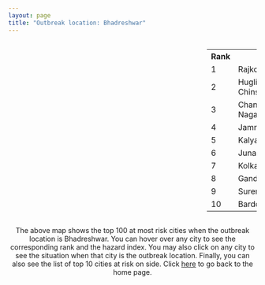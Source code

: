 ```yaml
---
layout: page
title: "Outbreak location: Bhadreshwar"
---
```

<div style="width: 100%; overflow: auto;">
<div style="width: 75%; float: left;">
<div id="mapid">
<script src="https://buda-magenta.github.io/hazard_map/load_map.js"></script>

<script>
var marker_outbreak = L.marker([22.910184, 69.899418],{"autoPan": true}).addTo(map); marker_outbreak.bindTooltip("Bhadreshwar").openTooltip();

var circle_1 = L.circle([22.305199, 70.802833], {"pane": "markerPane", "color": "red", "fill": true, "fillOpacity": 0.2, "fillRule": "evenodd", "lineCap": "round", "lineJoin": "round", "opacity": 1.0, "radius": 77103, "stroke": true, "weight": 3}).addTo(map);
circle_1.bindTooltip("Rajkot<br>rank: 1<br>hazard index: 0.077104")
circle_1.bindPopup('<a href="https://buda-magenta.github.io/hazard_map/Rajkot">Rajkot</a>')

var circle_2 = L.circle([22.901200, 88.389900], {"pane": "markerPane", "color": "red", "fill": true, "fillOpacity": 0.2, "fillRule": "evenodd", "lineCap": "round", "lineJoin": "round", "opacity": 1.0, "radius": 54794, "stroke": true, "weight": 3}).addTo(map);
circle_2.bindTooltip("Hugli-Chinsurah<br>rank: 2<br>hazard index: 0.054794")
circle_2.bindPopup('<a href="https://buda-magenta.github.io/hazard_map/Hugli-Chinsurah">Hugli-Chinsurah</a>')

var circle_3 = L.circle([26.505476, 93.977739], {"pane": "markerPane", "color": "red", "fill": true, "fillOpacity": 0.2, "fillRule": "evenodd", "lineCap": "round", "lineJoin": "round", "opacity": 1.0, "radius": 51621, "stroke": true, "weight": 3}).addTo(map);
circle_3.bindTooltip("Chandan Nagar<br>rank: 3<br>hazard index: 0.051622")
circle_3.bindPopup('<a href="https://buda-magenta.github.io/hazard_map/Chandan_Nagar">Chandan Nagar</a>')

var circle_4 = L.circle([22.473242, 70.055210], {"pane": "markerPane", "color": "red", "fill": true, "fillOpacity": 0.2, "fillRule": "evenodd", "lineCap": "round", "lineJoin": "round", "opacity": 1.0, "radius": 31710, "stroke": true, "weight": 3}).addTo(map);
circle_4.bindTooltip("Jamnagar<br>rank: 4<br>hazard index: 0.031711")
circle_4.bindPopup('<a href="https://buda-magenta.github.io/hazard_map/Jamnagar">Jamnagar</a>')

var circle_5 = L.circle([22.974972, 88.434592], {"pane": "markerPane", "color": "red", "fill": true, "fillOpacity": 0.2, "fillRule": "evenodd", "lineCap": "round", "lineJoin": "round", "opacity": 1.0, "radius": 31112, "stroke": true, "weight": 3}).addTo(map);
circle_5.bindTooltip("Kalyani<br>rank: 5<br>hazard index: 0.031112")
circle_5.bindPopup('<a href="https://buda-magenta.github.io/hazard_map/Kalyani">Kalyani</a>')

var circle_6 = L.circle([21.517410, 70.464275], {"pane": "markerPane", "color": "red", "fill": true, "fillOpacity": 0.2, "fillRule": "evenodd", "lineCap": "round", "lineJoin": "round", "opacity": 1.0, "radius": 19186, "stroke": true, "weight": 3}).addTo(map);
circle_6.bindTooltip("Junagadh<br>rank: 6<br>hazard index: 0.019186")
circle_6.bindPopup('<a href="https://buda-magenta.github.io/hazard_map/Junagadh">Junagadh</a>')

var circle_7 = L.circle([22.541418, 88.357691], {"pane": "markerPane", "color": "red", "fill": true, "fillOpacity": 0.2, "fillRule": "evenodd", "lineCap": "round", "lineJoin": "round", "opacity": 1.0, "radius": 15165, "stroke": true, "weight": 3}).addTo(map);
circle_7.bindTooltip("Kolkata<br>rank: 7<br>hazard index: 0.015165")
circle_7.bindPopup('<a href="https://buda-magenta.github.io/hazard_map/Kolkata">Kolkata</a>')

var circle_8 = L.circle([23.071874, 70.131715], {"pane": "markerPane", "color": "red", "fill": true, "fillOpacity": 0.2, "fillRule": "evenodd", "lineCap": "round", "lineJoin": "round", "opacity": 1.0, "radius": 14899, "stroke": true, "weight": 3}).addTo(map);
circle_8.bindTooltip("Gandhidham<br>rank: 8<br>hazard index: 0.014900")
circle_8.bindPopup('<a href="https://buda-magenta.github.io/hazard_map/Gandhidham">Gandhidham</a>')

var circle_9 = L.circle([22.750000, 71.666667], {"pane": "markerPane", "color": "red", "fill": true, "fillOpacity": 0.2, "fillRule": "evenodd", "lineCap": "round", "lineJoin": "round", "opacity": 1.0, "radius": 10653, "stroke": true, "weight": 3}).addTo(map);
circle_9.bindTooltip("Surendranagar<br>rank: 9<br>hazard index: 0.010654")
circle_9.bindPopup('<a href="https://buda-magenta.github.io/hazard_map/Surendranagar">Surendranagar</a>')

var circle_10 = L.circle([23.250000, 87.750000], {"pane": "markerPane", "color": "red", "fill": true, "fillOpacity": 0.2, "fillRule": "evenodd", "lineCap": "round", "lineJoin": "round", "opacity": 1.0, "radius": 10622, "stroke": true, "weight": 3}).addTo(map);
circle_10.bindTooltip("Barddhaman<br>rank: 10<br>hazard index: 0.010623")
circle_10.bindPopup('<a href="https://buda-magenta.github.io/hazard_map/Barddhaman">Barddhaman</a>')

var circle_11 = L.circle([21.640900, 69.611000], {"pane": "markerPane", "color": "red", "fill": true, "fillOpacity": 0.2, "fillRule": "evenodd", "lineCap": "round", "lineJoin": "round", "opacity": 1.0, "radius": 9114, "stroke": true, "weight": 3}).addTo(map);
circle_11.bindTooltip("Porbandar<br>rank: 11<br>hazard index: 0.009114")
circle_11.bindPopup('<a href="https://buda-magenta.github.io/hazard_map/Porbandar">Porbandar</a>')

var circle_12 = L.circle([23.247245, 69.668339], {"pane": "markerPane", "color": "red", "fill": true, "fillOpacity": 0.2, "fillRule": "evenodd", "lineCap": "round", "lineJoin": "round", "opacity": 1.0, "radius": 8814, "stroke": true, "weight": 3}).addTo(map);
circle_12.bindTooltip("Bhuj<br>rank: 12<br>hazard index: 0.008814")
circle_12.bindPopup('<a href="https://buda-magenta.github.io/hazard_map/Bhuj">Bhuj</a>')

var circle_13 = L.circle([22.168600, 71.668500], {"pane": "markerPane", "color": "red", "fill": true, "fillOpacity": 0.2, "fillRule": "evenodd", "lineCap": "round", "lineJoin": "round", "opacity": 1.0, "radius": 7806, "stroke": true, "weight": 3}).addTo(map);
circle_13.bindTooltip("Botad<br>rank: 13<br>hazard index: 0.007806")
circle_13.bindPopup('<a href="https://buda-magenta.github.io/hazard_map/Botad">Botad</a>')

var circle_14 = L.circle([21.764059, 70.616660], {"pane": "markerPane", "color": "red", "fill": true, "fillOpacity": 0.2, "fillRule": "evenodd", "lineCap": "round", "lineJoin": "round", "opacity": 1.0, "radius": 7102, "stroke": true, "weight": 3}).addTo(map);
circle_14.bindTooltip("Jetpur Navagadh<br>rank: 14<br>hazard index: 0.007102")
circle_14.bindPopup('<a href="https://buda-magenta.github.io/hazard_map/Jetpur_Navagadh">Jetpur Navagadh</a>')

var circle_15 = L.circle([21.972182, 70.795524], {"pane": "markerPane", "color": "red", "fill": true, "fillOpacity": 0.2, "fillRule": "evenodd", "lineCap": "round", "lineJoin": "round", "opacity": 1.0, "radius": 6713, "stroke": true, "weight": 3}).addTo(map);
circle_15.bindTooltip("Gondal<br>rank: 15<br>hazard index: 0.006714")
circle_15.bindPopup('<a href="https://buda-magenta.github.io/hazard_map/Gondal">Gondal</a>')

var circle_16 = L.circle([23.388901, 88.372439], {"pane": "markerPane", "color": "red", "fill": true, "fillOpacity": 0.2, "fillRule": "evenodd", "lineCap": "round", "lineJoin": "round", "opacity": 1.0, "radius": 4637, "stroke": true, "weight": 3}).addTo(map);
circle_16.bindTooltip("Nabadwip<br>rank: 16<br>hazard index: 0.004637")
circle_16.bindPopup('<a href="https://buda-magenta.github.io/hazard_map/Nabadwip">Nabadwip</a>')

var circle_17 = L.circle([22.965365, 88.403973], {"pane": "markerPane", "color": "red", "fill": true, "fillOpacity": 0.2, "fillRule": "evenodd", "lineCap": "round", "lineJoin": "round", "opacity": 1.0, "radius": 3834, "stroke": true, "weight": 3}).addTo(map);
circle_17.bindTooltip("Bansberia<br>rank: 17<br>hazard index: 0.003835")
circle_17.bindPopup('<a href="https://buda-magenta.github.io/hazard_map/Bansberia">Bansberia</a>')

var circle_18 = L.circle([23.021624, 72.579707], {"pane": "markerPane", "color": "red", "fill": true, "fillOpacity": 0.2, "fillRule": "evenodd", "lineCap": "round", "lineJoin": "round", "opacity": 1.0, "radius": 3717, "stroke": true, "weight": 3}).addTo(map);
circle_18.bindTooltip("Ahmedabad<br>rank: 18<br>hazard index: 0.003717")
circle_18.bindPopup('<a href="https://buda-magenta.github.io/hazard_map/Ahmedabad">Ahmedabad</a>')

var circle_19 = L.circle([20.905700, 70.378100], {"pane": "markerPane", "color": "red", "fill": true, "fillOpacity": 0.2, "fillRule": "evenodd", "lineCap": "round", "lineJoin": "round", "opacity": 1.0, "radius": 3137, "stroke": true, "weight": 3}).addTo(map);
circle_19.bindTooltip("Veraval<br>rank: 19<br>hazard index: 0.003138")
circle_19.bindPopup('<a href="https://buda-magenta.github.io/hazard_map/Veraval">Veraval</a>')

var circle_20 = L.circle([27.484460, 94.901945], {"pane": "markerPane", "color": "red", "fill": true, "fillOpacity": 0.2, "fillRule": "evenodd", "lineCap": "round", "lineJoin": "round", "opacity": 1.0, "radius": 2843, "stroke": true, "weight": 3}).addTo(map);
circle_20.bindTooltip("Dibrugarh<br>rank: 20<br>hazard index: 0.002844")
circle_20.bindPopup('<a href="https://buda-magenta.github.io/hazard_map/Dibrugarh">Dibrugarh</a>')

var circle_21 = L.circle([26.757792, 94.207965], {"pane": "markerPane", "color": "red", "fill": true, "fillOpacity": 0.2, "fillRule": "evenodd", "lineCap": "round", "lineJoin": "round", "opacity": 1.0, "radius": 2365, "stroke": true, "weight": 3}).addTo(map);
circle_21.bindTooltip("Jorhat<br>rank: 21<br>hazard index: 0.002365")
circle_21.bindPopup('<a href="https://buda-magenta.github.io/hazard_map/Jorhat">Jorhat</a>')

var circle_22 = L.circle([21.771884, 72.141645], {"pane": "markerPane", "color": "red", "fill": true, "fillOpacity": 0.2, "fillRule": "evenodd", "lineCap": "round", "lineJoin": "round", "opacity": 1.0, "radius": 1411, "stroke": true, "weight": 3}).addTo(map);
circle_22.bindTooltip("Bhavnagar<br>rank: 22<br>hazard index: 0.001411")
circle_22.bindPopup('<a href="https://buda-magenta.github.io/hazard_map/Bhavnagar">Bhavnagar</a>')

var circle_23 = L.circle([19.075990, 72.877393], {"pane": "markerPane", "color": "red", "fill": true, "fillOpacity": 0.2, "fillRule": "evenodd", "lineCap": "round", "lineJoin": "round", "opacity": 1.0, "radius": 1114, "stroke": true, "weight": 3}).addTo(map);
circle_23.bindTooltip("Mumbai<br>rank: 23<br>hazard index: 0.001115")
circle_23.bindPopup('<a href="https://buda-magenta.github.io/hazard_map/Mumbai">Mumbai</a>')

var circle_24 = L.circle([22.646958, 88.343612], {"pane": "markerPane", "color": "red", "fill": true, "fillOpacity": 0.2, "fillRule": "evenodd", "lineCap": "round", "lineJoin": "round", "opacity": 1.0, "radius": 986, "stroke": true, "weight": 3}).addTo(map);
circle_24.bindTooltip("Bally<br>rank: 24<br>hazard index: 0.000987")
circle_24.bindPopup('<a href="https://buda-magenta.github.io/hazard_map/Bally">Bally</a>')

var circle_25 = L.circle([25.264902, 82.985787], {"pane": "markerPane", "color": "red", "fill": true, "fillOpacity": 0.2, "fillRule": "evenodd", "lineCap": "round", "lineJoin": "round", "opacity": 1.0, "radius": 945, "stroke": true, "weight": 3}).addTo(map);
circle_25.bindTooltip("Morvi<br>rank: 25<br>hazard index: 0.000946")
circle_25.bindPopup('<a href="https://buda-magenta.github.io/hazard_map/Morvi">Morvi</a>')

var circle_26 = L.circle([23.535048, 87.338043], {"pane": "markerPane", "color": "red", "fill": true, "fillOpacity": 0.2, "fillRule": "evenodd", "lineCap": "round", "lineJoin": "round", "opacity": 1.0, "radius": 805, "stroke": true, "weight": 3}).addTo(map);
circle_26.bindTooltip("Durgapur<br>rank: 26<br>hazard index: 0.000805")
circle_26.bindPopup('<a href="https://buda-magenta.github.io/hazard_map/Durgapur">Durgapur</a>')

var circle_27 = L.circle([23.687130, 86.974659], {"pane": "markerPane", "color": "red", "fill": true, "fillOpacity": 0.2, "fillRule": "evenodd", "lineCap": "round", "lineJoin": "round", "opacity": 1.0, "radius": 742, "stroke": true, "weight": 3}).addTo(map);
circle_27.bindTooltip("Asansol<br>rank: 27<br>hazard index: 0.000742")
circle_27.bindPopup('<a href="https://buda-magenta.github.io/hazard_map/Asansol">Asansol</a>')

var circle_28 = L.circle([22.754995, 88.341667], {"pane": "markerPane", "color": "red", "fill": true, "fillOpacity": 0.2, "fillRule": "evenodd", "lineCap": "round", "lineJoin": "round", "opacity": 1.0, "radius": 619, "stroke": true, "weight": 3}).addTo(map);
circle_28.bindTooltip("Serampore<br>rank: 28<br>hazard index: 0.000620")
circle_28.bindPopup('<a href="https://buda-magenta.github.io/hazard_map/Serampore">Serampore</a>')

var circle_29 = L.circle([22.667046, 88.341146], {"pane": "markerPane", "color": "red", "fill": true, "fillOpacity": 0.2, "fillRule": "evenodd", "lineCap": "round", "lineJoin": "round", "opacity": 1.0, "radius": 548, "stroke": true, "weight": 3}).addTo(map);
circle_29.bindTooltip("Uttarpara<br>rank: 29<br>hazard index: 0.000549")
circle_29.bindPopup('<a href="https://buda-magenta.github.io/hazard_map/Uttarpara">Uttarpara</a>')

var circle_30 = L.circle([21.170200, 72.831100], {"pane": "markerPane", "color": "red", "fill": true, "fillOpacity": 0.2, "fillRule": "evenodd", "lineCap": "round", "lineJoin": "round", "opacity": 1.0, "radius": 537, "stroke": true, "weight": 3}).addTo(map);
circle_30.bindTooltip("Surat<br>rank: 30<br>hazard index: 0.000538")
circle_30.bindPopup('<a href="https://buda-magenta.github.io/hazard_map/Surat">Surat</a>')

var circle_31 = L.circle([20.866667, 70.750000], {"pane": "markerPane", "color": "red", "fill": true, "fillOpacity": 0.2, "fillRule": "evenodd", "lineCap": "round", "lineJoin": "round", "opacity": 1.0, "radius": 516, "stroke": true, "weight": 3}).addTo(map);
circle_31.bindTooltip("Amreli<br>rank: 31<br>hazard index: 0.000516")
circle_31.bindPopup('<a href="https://buda-magenta.github.io/hazard_map/Amreli">Amreli</a>')

var circle_32 = L.circle([24.965712, 88.127778], {"pane": "markerPane", "color": "red", "fill": true, "fillOpacity": 0.2, "fillRule": "evenodd", "lineCap": "round", "lineJoin": "round", "opacity": 1.0, "radius": 506, "stroke": true, "weight": 3}).addTo(map);
circle_32.bindTooltip("English Bazar<br>rank: 32<br>hazard index: 0.000507")
circle_32.bindPopup('<a href="https://buda-magenta.github.io/hazard_map/English_Bazar">English Bazar</a>')

var circle_33 = L.circle([24.170979, 72.436638], {"pane": "markerPane", "color": "red", "fill": true, "fillOpacity": 0.2, "fillRule": "evenodd", "lineCap": "round", "lineJoin": "round", "opacity": 1.0, "radius": 498, "stroke": true, "weight": 3}).addTo(map);
circle_33.bindTooltip("Palanpur<br>rank: 33<br>hazard index: 0.000498")
circle_33.bindPopup('<a href="https://buda-magenta.github.io/hazard_map/Palanpur">Palanpur</a>')

var circle_34 = L.circle([22.591260, 88.390964], {"pane": "markerPane", "color": "red", "fill": true, "fillOpacity": 0.2, "fillRule": "evenodd", "lineCap": "round", "lineJoin": "round", "opacity": 1.0, "radius": 443, "stroke": true, "weight": 3}).addTo(map);
circle_34.bindTooltip("Bidhan Nagar<br>rank: 34<br>hazard index: 0.000444")
circle_34.bindPopup('<a href="https://buda-magenta.github.io/hazard_map/Bidhan_Nagar">Bidhan Nagar</a>')

var circle_35 = L.circle([26.296772, 73.035143], {"pane": "markerPane", "color": "red", "fill": true, "fillOpacity": 0.2, "fillRule": "evenodd", "lineCap": "round", "lineJoin": "round", "opacity": 1.0, "radius": 441, "stroke": true, "weight": 3}).addTo(map);
circle_35.bindTooltip("Jodhpur<br>rank: 35<br>hazard index: 0.000442")
circle_35.bindPopup('<a href="https://buda-magenta.github.io/hazard_map/Jodhpur">Jodhpur</a>')

var circle_36 = L.circle([24.268349, 72.204387], {"pane": "markerPane", "color": "red", "fill": true, "fillOpacity": 0.2, "fillRule": "evenodd", "lineCap": "round", "lineJoin": "round", "opacity": 1.0, "radius": 435, "stroke": true, "weight": 3}).addTo(map);
circle_36.bindTooltip("Deesa<br>rank: 36<br>hazard index: 0.000436")
circle_36.bindPopup('<a href="https://buda-magenta.github.io/hazard_map/Deesa">Deesa</a>')

var circle_37 = L.circle([22.726141, 88.343487], {"pane": "markerPane", "color": "red", "fill": true, "fillOpacity": 0.2, "fillRule": "evenodd", "lineCap": "round", "lineJoin": "round", "opacity": 1.0, "radius": 421, "stroke": true, "weight": 3}).addTo(map);
circle_37.bindTooltip("Rishra<br>rank: 37<br>hazard index: 0.000421")
circle_37.bindPopup('<a href="https://buda-magenta.github.io/hazard_map/Rishra">Rishra</a>')

var circle_38 = L.circle([26.304149, 92.716060], {"pane": "markerPane", "color": "red", "fill": true, "fillOpacity": 0.2, "fillRule": "evenodd", "lineCap": "round", "lineJoin": "round", "opacity": 1.0, "radius": 419, "stroke": true, "weight": 3}).addTo(map);
circle_38.bindTooltip("Nagaon<br>rank: 38<br>hazard index: 0.000419")
circle_38.bindPopup('<a href="https://buda-magenta.github.io/hazard_map/Nagaon">Nagaon</a>')

var circle_39 = L.circle([22.794910, 88.331772], {"pane": "markerPane", "color": "red", "fill": true, "fillOpacity": 0.2, "fillRule": "evenodd", "lineCap": "round", "lineJoin": "round", "opacity": 1.0, "radius": 409, "stroke": true, "weight": 3}).addTo(map);
circle_39.bindTooltip("Baidyabati<br>rank: 39<br>hazard index: 0.000409")
circle_39.bindPopup('<a href="https://buda-magenta.github.io/hazard_map/Baidyabati">Baidyabati</a>')

var circle_40 = L.circle([25.913591, 93.728371], {"pane": "markerPane", "color": "red", "fill": true, "fillOpacity": 0.2, "fillRule": "evenodd", "lineCap": "round", "lineJoin": "round", "opacity": 1.0, "radius": 384, "stroke": true, "weight": 3}).addTo(map);
circle_40.bindTooltip("Dimapur<br>rank: 40<br>hazard index: 0.000385")
circle_40.bindPopup('<a href="https://buda-magenta.github.io/hazard_map/Dimapur">Dimapur</a>')

var circle_41 = L.circle([26.616957, 92.765007], {"pane": "markerPane", "color": "red", "fill": true, "fillOpacity": 0.2, "fillRule": "evenodd", "lineCap": "round", "lineJoin": "round", "opacity": 1.0, "radius": 366, "stroke": true, "weight": 3}).addTo(map);
circle_41.bindTooltip("Tezpur<br>rank: 41<br>hazard index: 0.000367")
circle_41.bindPopup('<a href="https://buda-magenta.github.io/hazard_map/Tezpur">Tezpur</a>')

var circle_42 = L.circle([26.180598, 91.753943], {"pane": "markerPane", "color": "red", "fill": true, "fillOpacity": 0.2, "fillRule": "evenodd", "lineCap": "round", "lineJoin": "round", "opacity": 1.0, "radius": 306, "stroke": true, "weight": 3}).addTo(map);
circle_42.bindTooltip("Guwahati<br>rank: 42<br>hazard index: 0.000307")
circle_42.bindPopup('<a href="https://buda-magenta.github.io/hazard_map/Guwahati">Guwahati</a>')

var circle_43 = L.circle([28.651718, 77.221939], {"pane": "markerPane", "color": "red", "fill": true, "fillOpacity": 0.2, "fillRule": "evenodd", "lineCap": "round", "lineJoin": "round", "opacity": 1.0, "radius": 278, "stroke": true, "weight": 3}).addTo(map);
circle_43.bindTooltip("Delhi<br>rank: 43<br>hazard index: 0.000278")
circle_43.bindPopup('<a href="https://buda-magenta.github.io/hazard_map/Delhi">Delhi</a>')

var circle_44 = L.circle([25.680654, 88.124646], {"pane": "markerPane", "color": "red", "fill": true, "fillOpacity": 0.2, "fillRule": "evenodd", "lineCap": "round", "lineJoin": "round", "opacity": 1.0, "radius": 249, "stroke": true, "weight": 3}).addTo(map);
circle_44.bindTooltip("Raiganj<br>rank: 44<br>hazard index: 0.000250")
circle_44.bindPopup('<a href="https://buda-magenta.github.io/hazard_map/Raiganj">Raiganj</a>')

var circle_45 = L.circle([22.508621, 88.253218], {"pane": "markerPane", "color": "red", "fill": true, "fillOpacity": 0.2, "fillRule": "evenodd", "lineCap": "round", "lineJoin": "round", "opacity": 1.0, "radius": 236, "stroke": true, "weight": 3}).addTo(map);
circle_45.bindTooltip("Maheshtala<br>rank: 45<br>hazard index: 0.000236")
circle_45.bindPopup('<a href="https://buda-magenta.github.io/hazard_map/Maheshtala">Maheshtala</a>')

var circle_46 = L.circle([22.472223, 88.093845], {"pane": "markerPane", "color": "red", "fill": true, "fillOpacity": 0.2, "fillRule": "evenodd", "lineCap": "round", "lineJoin": "round", "opacity": 1.0, "radius": 222, "stroke": true, "weight": 3}).addTo(map);
circle_46.bindTooltip("Uluberia<br>rank: 46<br>hazard index: 0.000222")
circle_46.bindPopup('<a href="https://buda-magenta.github.io/hazard_map/Uluberia">Uluberia</a>')

var circle_47 = L.circle([26.716413, 88.430992], {"pane": "markerPane", "color": "red", "fill": true, "fillOpacity": 0.2, "fillRule": "evenodd", "lineCap": "round", "lineJoin": "round", "opacity": 1.0, "radius": 219, "stroke": true, "weight": 3}).addTo(map);
circle_47.bindTooltip("Siliguri<br>rank: 47<br>hazard index: 0.000220")
circle_47.bindPopup('<a href="https://buda-magenta.github.io/hazard_map/Siliguri">Siliguri</a>')

var circle_48 = L.circle([22.297314, 73.194257], {"pane": "markerPane", "color": "red", "fill": true, "fillOpacity": 0.2, "fillRule": "evenodd", "lineCap": "round", "lineJoin": "round", "opacity": 1.0, "radius": 214, "stroke": true, "weight": 3}).addTo(map);
circle_48.bindTooltip("Vadodara<br>rank: 48<br>hazard index: 0.000214")
circle_48.bindPopup('<a href="https://buda-magenta.github.io/hazard_map/Vadodara">Vadodara</a>')

var circle_49 = L.circle([22.695034, 88.377060], {"pane": "markerPane", "color": "red", "fill": true, "fillOpacity": 0.2, "fillRule": "evenodd", "lineCap": "round", "lineJoin": "round", "opacity": 1.0, "radius": 201, "stroke": true, "weight": 3}).addTo(map);
circle_49.bindTooltip("Panihati<br>rank: 49<br>hazard index: 0.000202")
circle_49.bindPopup('<a href="https://buda-magenta.github.io/hazard_map/Panihati">Panihati</a>')

var circle_50 = L.circle([24.800609, 93.937000], {"pane": "markerPane", "color": "red", "fill": true, "fillOpacity": 0.2, "fillRule": "evenodd", "lineCap": "round", "lineJoin": "round", "opacity": 1.0, "radius": 200, "stroke": true, "weight": 3}).addTo(map);
circle_50.bindTooltip("Imphal<br>rank: 50<br>hazard index: 0.000201")
circle_50.bindPopup('<a href="https://buda-magenta.github.io/hazard_map/Imphal">Imphal</a>')

var circle_51 = L.circle([22.670728, 88.376342], {"pane": "markerPane", "color": "red", "fill": true, "fillOpacity": 0.2, "fillRule": "evenodd", "lineCap": "round", "lineJoin": "round", "opacity": 1.0, "radius": 177, "stroke": true, "weight": 3}).addTo(map);
circle_51.bindTooltip("Kamarhati<br>rank: 51<br>hazard index: 0.000177")
circle_51.bindPopup('<a href="https://buda-magenta.github.io/hazard_map/Kamarhati">Kamarhati</a>')

var circle_52 = L.circle([22.890183, 88.426939], {"pane": "markerPane", "color": "red", "fill": true, "fillOpacity": 0.2, "fillRule": "evenodd", "lineCap": "round", "lineJoin": "round", "opacity": 1.0, "radius": 173, "stroke": true, "weight": 3}).addTo(map);
circle_52.bindTooltip("Naihati<br>rank: 52<br>hazard index: 0.000173")
circle_52.bindPopup('<a href="https://buda-magenta.github.io/hazard_map/Naihati">Naihati</a>')

var circle_53 = L.circle([23.730215, 86.839671], {"pane": "markerPane", "color": "red", "fill": true, "fillOpacity": 0.2, "fillRule": "evenodd", "lineCap": "round", "lineJoin": "round", "opacity": 1.0, "radius": 165, "stroke": true, "weight": 3}).addTo(map);
circle_53.bindTooltip("Kulti<br>rank: 53<br>hazard index: 0.000165")
circle_53.bindPopup('<a href="https://buda-magenta.github.io/hazard_map/Kulti">Kulti</a>')

var circle_54 = L.circle([22.707369, 88.374437], {"pane": "markerPane", "color": "red", "fill": true, "fillOpacity": 0.2, "fillRule": "evenodd", "lineCap": "round", "lineJoin": "round", "opacity": 1.0, "radius": 151, "stroke": true, "weight": 3}).addTo(map);
circle_54.bindTooltip("Baranagar<br>rank: 54<br>hazard index: 0.000151")
circle_54.bindPopup('<a href="https://buda-magenta.github.io/hazard_map/Baranagar">Baranagar</a>')

var circle_55 = L.circle([22.717624, 88.488953], {"pane": "markerPane", "color": "red", "fill": true, "fillOpacity": 0.2, "fillRule": "evenodd", "lineCap": "round", "lineJoin": "round", "opacity": 1.0, "radius": 149, "stroke": true, "weight": 3}).addTo(map);
circle_55.bindTooltip("Barasat<br>rank: 55<br>hazard index: 0.000149")
circle_55.bindPopup('<a href="https://buda-magenta.github.io/hazard_map/Barasat">Barasat</a>')

var circle_56 = L.circle([23.774057, 71.683735], {"pane": "markerPane", "color": "red", "fill": true, "fillOpacity": 0.2, "fillRule": "evenodd", "lineCap": "round", "lineJoin": "round", "opacity": 1.0, "radius": 135, "stroke": true, "weight": 3}).addTo(map);
circle_56.bindTooltip("Patan<br>rank: 56<br>hazard index: 0.000135")
circle_56.bindPopup('<a href="https://buda-magenta.github.io/hazard_map/Patan">Patan</a>')

var circle_57 = L.circle([25.286698, 87.132254], {"pane": "markerPane", "color": "red", "fill": true, "fillOpacity": 0.2, "fillRule": "evenodd", "lineCap": "round", "lineJoin": "round", "opacity": 1.0, "radius": 126, "stroke": true, "weight": 3}).addTo(map);
circle_57.bindTooltip("Bhagalpur<br>rank: 57<br>hazard index: 0.000126")
circle_57.bindPopup('<a href="https://buda-magenta.github.io/hazard_map/Bhagalpur">Bhagalpur</a>')

var circle_58 = L.circle([25.133173, 86.525040], {"pane": "markerPane", "color": "red", "fill": true, "fillOpacity": 0.2, "fillRule": "evenodd", "lineCap": "round", "lineJoin": "round", "opacity": 1.0, "radius": 108, "stroke": true, "weight": 3}).addTo(map);
circle_58.bindTooltip("Kharagpur<br>rank: 58<br>hazard index: 0.000108")
circle_58.bindPopup('<a href="https://buda-magenta.github.io/hazard_map/Kharagpur">Kharagpur</a>')

var circle_59 = L.circle([12.979120, 77.591300], {"pane": "markerPane", "color": "red", "fill": true, "fillOpacity": 0.2, "fillRule": "evenodd", "lineCap": "round", "lineJoin": "round", "opacity": 1.0, "radius": 107, "stroke": true, "weight": 3}).addTo(map);
circle_59.bindTooltip("Bangalore<br>rank: 59<br>hazard index: 0.000108")
circle_59.bindPopup('<a href="https://buda-magenta.github.io/hazard_map/Bangalore">Bangalore</a>')

var circle_60 = L.circle([22.028124, 88.063265], {"pane": "markerPane", "color": "red", "fill": true, "fillOpacity": 0.2, "fillRule": "evenodd", "lineCap": "round", "lineJoin": "round", "opacity": 1.0, "radius": 105, "stroke": true, "weight": 3}).addTo(map);
circle_60.bindTooltip("Haldia<br>rank: 60<br>hazard index: 0.000106")
circle_60.bindPopup('<a href="https://buda-magenta.github.io/hazard_map/Haldia">Haldia</a>')

var circle_61 = L.circle([22.694792, 88.453018], {"pane": "markerPane", "color": "red", "fill": true, "fillOpacity": 0.2, "fillRule": "evenodd", "lineCap": "round", "lineJoin": "round", "opacity": 1.0, "radius": 104, "stroke": true, "weight": 3}).addTo(map);
circle_61.bindTooltip("Madhyamgram<br>rank: 61<br>hazard index: 0.000105")
circle_61.bindPopup('<a href="https://buda-magenta.github.io/hazard_map/Madhyamgram">Madhyamgram</a>')

var circle_62 = L.circle([24.379576, 88.585573], {"pane": "markerPane", "color": "red", "fill": true, "fillOpacity": 0.2, "fillRule": "evenodd", "lineCap": "round", "lineJoin": "round", "opacity": 1.0, "radius": 102, "stroke": true, "weight": 3}).addTo(map);
circle_62.bindTooltip("Baharampur<br>rank: 62<br>hazard index: 0.000103")
circle_62.bindPopup('<a href="https://buda-magenta.github.io/hazard_map/Baharampur">Baharampur</a>')

var circle_63 = L.circle([20.266777, 85.843559], {"pane": "markerPane", "color": "red", "fill": true, "fillOpacity": 0.2, "fillRule": "evenodd", "lineCap": "round", "lineJoin": "round", "opacity": 1.0, "radius": 97, "stroke": true, "weight": 3}).addTo(map);
circle_63.bindTooltip("Bhubaneswar<br>rank: 63<br>hazard index: 0.000097")
circle_63.bindPopup('<a href="https://buda-magenta.github.io/hazard_map/Bhubaneswar">Bhubaneswar</a>')

var circle_64 = L.circle([26.083143, 86.032571], {"pane": "markerPane", "color": "red", "fill": true, "fillOpacity": 0.2, "fillRule": "evenodd", "lineCap": "round", "lineJoin": "round", "opacity": 1.0, "radius": 93, "stroke": true, "weight": 3}).addTo(map);
circle_64.bindTooltip("Darbhanga<br>rank: 64<br>hazard index: 0.000093")
circle_64.bindPopup('<a href="https://buda-magenta.github.io/hazard_map/Darbhanga">Darbhanga</a>')

var circle_65 = L.circle([25.609324, 85.123525], {"pane": "markerPane", "color": "red", "fill": true, "fillOpacity": 0.2, "fillRule": "evenodd", "lineCap": "round", "lineJoin": "round", "opacity": 1.0, "radius": 90, "stroke": true, "weight": 3}).addTo(map);
circle_65.bindTooltip("Patna<br>rank: 65<br>hazard index: 0.000091")
circle_65.bindPopup('<a href="https://buda-magenta.github.io/hazard_map/Patna">Patna</a>')

var circle_66 = L.circle([21.735348, 81.944459], {"pane": "markerPane", "color": "red", "fill": true, "fillOpacity": 0.2, "fillRule": "evenodd", "lineCap": "round", "lineJoin": "round", "opacity": 1.0, "radius": 83, "stroke": true, "weight": 3}).addTo(map);
circle_66.bindTooltip("Bhatpara<br>rank: 66<br>hazard index: 0.000083")
circle_66.bindPopup('<a href="https://buda-magenta.github.io/hazard_map/Bhatpara">Bhatpara</a>')

var circle_67 = L.circle([22.840800, 88.653500], {"pane": "markerPane", "color": "red", "fill": true, "fillOpacity": 0.2, "fillRule": "evenodd", "lineCap": "round", "lineJoin": "round", "opacity": 1.0, "radius": 80, "stroke": true, "weight": 3}).addTo(map);
circle_67.bindTooltip("Habra<br>rank: 67<br>hazard index: 0.000081")
circle_67.bindPopup('<a href="https://buda-magenta.github.io/hazard_map/Habra">Habra</a>')

var circle_68 = L.circle([22.870214, 88.419608], {"pane": "markerPane", "color": "red", "fill": true, "fillOpacity": 0.2, "fillRule": "evenodd", "lineCap": "round", "lineJoin": "round", "opacity": 1.0, "radius": 79, "stroke": true, "weight": 3}).addTo(map);
circle_68.bindTooltip("Barrackpur<br>rank: 68<br>hazard index: 0.000080")
circle_68.bindPopup('<a href="https://buda-magenta.github.io/hazard_map/Barrackpur">Barrackpur</a>')

var circle_69 = L.circle([17.388786, 78.461065], {"pane": "markerPane", "color": "red", "fill": true, "fillOpacity": 0.2, "fillRule": "evenodd", "lineCap": "round", "lineJoin": "round", "opacity": 1.0, "radius": 79, "stroke": true, "weight": 3}).addTo(map);
circle_69.bindTooltip("Hyderabad<br>rank: 69<br>hazard index: 0.000079")
circle_69.bindPopup('<a href="https://buda-magenta.github.io/hazard_map/Hyderabad">Hyderabad</a>')

var circle_70 = L.circle([23.405848, 88.495894], {"pane": "markerPane", "color": "red", "fill": true, "fillOpacity": 0.2, "fillRule": "evenodd", "lineCap": "round", "lineJoin": "round", "opacity": 1.0, "radius": 78, "stroke": true, "weight": 3}).addTo(map);
circle_70.bindTooltip("Krishnanagar<br>rank: 70<br>hazard index: 0.000078")
circle_70.bindPopup('<a href="https://buda-magenta.github.io/hazard_map/Krishnanagar">Krishnanagar</a>')

var circle_71 = L.circle([13.083694, 80.270186], {"pane": "markerPane", "color": "red", "fill": true, "fillOpacity": 0.2, "fillRule": "evenodd", "lineCap": "round", "lineJoin": "round", "opacity": 1.0, "radius": 78, "stroke": true, "weight": 3}).addTo(map);
circle_71.bindTooltip("Chennai<br>rank: 71<br>hazard index: 0.000078")
circle_71.bindPopup('<a href="https://buda-magenta.github.io/hazard_map/Chennai">Chennai</a>')

var circle_72 = L.circle([23.259346, 88.437212], {"pane": "markerPane", "color": "red", "fill": true, "fillOpacity": 0.2, "fillRule": "evenodd", "lineCap": "round", "lineJoin": "round", "opacity": 1.0, "radius": 77, "stroke": true, "weight": 3}).addTo(map);
circle_72.bindTooltip("Santipur<br>rank: 72<br>hazard index: 0.000078")
circle_72.bindPopup('<a href="https://buda-magenta.github.io/hazard_map/Santipur">Santipur</a>')

var circle_73 = L.circle([25.560900, 87.647654], {"pane": "markerPane", "color": "red", "fill": true, "fillOpacity": 0.2, "fillRule": "evenodd", "lineCap": "round", "lineJoin": "round", "opacity": 1.0, "radius": 77, "stroke": true, "weight": 3}).addTo(map);
circle_73.bindTooltip("Katihar<br>rank: 73<br>hazard index: 0.000077")
circle_73.bindPopup('<a href="https://buda-magenta.github.io/hazard_map/Katihar">Katihar</a>')

var circle_74 = L.circle([22.661196, 88.866022], {"pane": "markerPane", "color": "red", "fill": true, "fillOpacity": 0.2, "fillRule": "evenodd", "lineCap": "round", "lineJoin": "round", "opacity": 1.0, "radius": 72, "stroke": true, "weight": 3}).addTo(map);
circle_74.bindTooltip("Basirhat<br>rank: 74<br>hazard index: 0.000072")
circle_74.bindPopup('<a href="https://buda-magenta.github.io/hazard_map/Basirhat">Basirhat</a>')

var circle_75 = L.circle([23.332200, 86.361600], {"pane": "markerPane", "color": "red", "fill": true, "fillOpacity": 0.2, "fillRule": "evenodd", "lineCap": "round", "lineJoin": "round", "opacity": 1.0, "radius": 70, "stroke": true, "weight": 3}).addTo(map);
circle_75.bindTooltip("Purulia<br>rank: 75<br>hazard index: 0.000071")
circle_75.bindPopup('<a href="https://buda-magenta.github.io/hazard_map/Purulia">Purulia</a>')

var circle_76 = L.circle([26.915458, 75.818982], {"pane": "markerPane", "color": "red", "fill": true, "fillOpacity": 0.2, "fillRule": "evenodd", "lineCap": "round", "lineJoin": "round", "opacity": 1.0, "radius": 70, "stroke": true, "weight": 3}).addTo(map);
circle_76.bindTooltip("Jaipur<br>rank: 76<br>hazard index: 0.000070")
circle_76.bindPopup('<a href="https://buda-magenta.github.io/hazard_map/Jaipur">Jaipur</a>')

var circle_77 = L.circle([22.920982, 88.437022], {"pane": "markerPane", "color": "red", "fill": true, "fillOpacity": 0.2, "fillRule": "evenodd", "lineCap": "round", "lineJoin": "round", "opacity": 1.0, "radius": 66, "stroke": true, "weight": 3}).addTo(map);
circle_77.bindTooltip("Halisahar<br>rank: 77<br>hazard index: 0.000066")
circle_77.bindPopup('<a href="https://buda-magenta.github.io/hazard_map/Halisahar">Halisahar</a>')

var circle_78 = L.circle([22.949011, 88.435910], {"pane": "markerPane", "color": "red", "fill": true, "fillOpacity": 0.2, "fillRule": "evenodd", "lineCap": "round", "lineJoin": "round", "opacity": 1.0, "radius": 63, "stroke": true, "weight": 3}).addTo(map);
circle_78.bindTooltip("Kanchrapara<br>rank: 78<br>hazard index: 0.000064")
circle_78.bindPopup('<a href="https://buda-magenta.github.io/hazard_map/Kanchrapara">Kanchrapara</a>')

var circle_79 = L.circle([19.194329, 72.970178], {"pane": "markerPane", "color": "red", "fill": true, "fillOpacity": 0.2, "fillRule": "evenodd", "lineCap": "round", "lineJoin": "round", "opacity": 1.0, "radius": 62, "stroke": true, "weight": 3}).addTo(map);
circle_79.bindTooltip("Thane<br>rank: 79<br>hazard index: 0.000062")
circle_79.bindPopup('<a href="https://buda-magenta.github.io/hazard_map/Thane">Thane</a>')

var circle_80 = L.circle([22.741920, 88.379201], {"pane": "markerPane", "color": "red", "fill": true, "fillOpacity": 0.2, "fillRule": "evenodd", "lineCap": "round", "lineJoin": "round", "opacity": 1.0, "radius": 61, "stroke": true, "weight": 3}).addTo(map);
circle_80.bindTooltip("Titagarh<br>rank: 80<br>hazard index: 0.000061")
circle_80.bindPopup('<a href="https://buda-magenta.github.io/hazard_map/Titagarh">Titagarh</a>')

var circle_81 = L.circle([22.801519, 86.202958], {"pane": "markerPane", "color": "red", "fill": true, "fillOpacity": 0.2, "fillRule": "evenodd", "lineCap": "round", "lineJoin": "round", "opacity": 1.0, "radius": 60, "stroke": true, "weight": 3}).addTo(map);
circle_81.bindTooltip("Jamshedpur<br>rank: 81<br>hazard index: 0.000060")
circle_81.bindPopup('<a href="https://buda-magenta.github.io/hazard_map/Jamshedpur">Jamshedpur</a>')

var circle_82 = L.circle([23.056882, 88.781851], {"pane": "markerPane", "color": "red", "fill": true, "fillOpacity": 0.2, "fillRule": "evenodd", "lineCap": "round", "lineJoin": "round", "opacity": 1.0, "radius": 59, "stroke": true, "weight": 3}).addTo(map);
circle_82.bindTooltip("Bongaon<br>rank: 82<br>hazard index: 0.000059")
circle_82.bindPopup('<a href="https://buda-magenta.github.io/hazard_map/Bongaon">Bongaon</a>')

var circle_83 = L.circle([22.715699, 88.381582], {"pane": "markerPane", "color": "red", "fill": true, "fillOpacity": 0.2, "fillRule": "evenodd", "lineCap": "round", "lineJoin": "round", "opacity": 1.0, "radius": 57, "stroke": true, "weight": 3}).addTo(map);
circle_83.bindTooltip("Khardaha<br>rank: 83<br>hazard index: 0.000057")
circle_83.bindPopup('<a href="https://buda-magenta.github.io/hazard_map/Khardaha">Khardaha</a>')

var circle_84 = L.circle([26.838100, 80.934600], {"pane": "markerPane", "color": "red", "fill": true, "fillOpacity": 0.2, "fillRule": "evenodd", "lineCap": "round", "lineJoin": "round", "opacity": 1.0, "radius": 57, "stroke": true, "weight": 3}).addTo(map);
circle_84.bindTooltip("Lucknow<br>rank: 84<br>hazard index: 0.000057")
circle_84.bindPopup('<a href="https://buda-magenta.github.io/hazard_map/Lucknow">Lucknow</a>')

var circle_85 = L.circle([23.666667, 72.500000], {"pane": "markerPane", "color": "red", "fill": true, "fillOpacity": 0.2, "fillRule": "evenodd", "lineCap": "round", "lineJoin": "round", "opacity": 1.0, "radius": 56, "stroke": true, "weight": 3}).addTo(map);
circle_85.bindTooltip("Mahesana<br>rank: 85<br>hazard index: 0.000057")
circle_85.bindPopup('<a href="https://buda-magenta.github.io/hazard_map/Mahesana">Mahesana</a>')

var circle_86 = L.circle([23.131954, 87.207397], {"pane": "markerPane", "color": "red", "fill": true, "fillOpacity": 0.2, "fillRule": "evenodd", "lineCap": "round", "lineJoin": "round", "opacity": 1.0, "radius": 51, "stroke": true, "weight": 3}).addTo(map);
circle_86.bindTooltip("Bankura<br>rank: 86<br>hazard index: 0.000051")
circle_86.bindPopup('<a href="https://buda-magenta.github.io/hazard_map/Bankura">Bankura</a>')

var circle_87 = L.circle([26.148658, 85.340013], {"pane": "markerPane", "color": "red", "fill": true, "fillOpacity": 0.2, "fillRule": "evenodd", "lineCap": "round", "lineJoin": "round", "opacity": 1.0, "radius": 48, "stroke": true, "weight": 3}).addTo(map);
circle_87.bindTooltip("Muzaffarpur<br>rank: 87<br>hazard index: 0.000048")
circle_87.bindPopup('<a href="https://buda-magenta.github.io/hazard_map/Muzaffarpur">Muzaffarpur</a>')

var circle_88 = L.circle([25.720581, 85.255560], {"pane": "markerPane", "color": "red", "fill": true, "fillOpacity": 0.2, "fillRule": "evenodd", "lineCap": "round", "lineJoin": "round", "opacity": 1.0, "radius": 46, "stroke": true, "weight": 3}).addTo(map);
circle_88.bindTooltip("Hajipur<br>rank: 88<br>hazard index: 0.000047")
circle_88.bindPopup('<a href="https://buda-magenta.github.io/hazard_map/Hajipur">Hajipur</a>')

var circle_89 = L.circle([18.521428, 73.854454], {"pane": "markerPane", "color": "red", "fill": true, "fillOpacity": 0.2, "fillRule": "evenodd", "lineCap": "round", "lineJoin": "round", "opacity": 1.0, "radius": 46, "stroke": true, "weight": 3}).addTo(map);
circle_89.bindTooltip("Pune<br>rank: 89<br>hazard index: 0.000047")
circle_89.bindPopup('<a href="https://buda-magenta.github.io/hazard_map/Pune">Pune</a>')

var circle_90 = L.circle([25.572433, 83.609605], {"pane": "markerPane", "color": "red", "fill": true, "fillOpacity": 0.2, "fillRule": "evenodd", "lineCap": "round", "lineJoin": "round", "opacity": 1.0, "radius": 44, "stroke": true, "weight": 3}).addTo(map);
circle_90.bindTooltip("Medinipur<br>rank: 90<br>hazard index: 0.000044")
circle_90.bindPopup('<a href="https://buda-magenta.github.io/hazard_map/Medinipur">Medinipur</a>')

var circle_91 = L.circle([23.795281, 86.430964], {"pane": "markerPane", "color": "red", "fill": true, "fillOpacity": 0.2, "fillRule": "evenodd", "lineCap": "round", "lineJoin": "round", "opacity": 1.0, "radius": 43, "stroke": true, "weight": 3}).addTo(map);
circle_91.bindTooltip("Dhanbad<br>rank: 91<br>hazard index: 0.000044")
circle_91.bindPopup('<a href="https://buda-magenta.github.io/hazard_map/Dhanbad">Dhanbad</a>')

var circle_92 = L.circle([23.831238, 91.282382], {"pane": "markerPane", "color": "red", "fill": true, "fillOpacity": 0.2, "fillRule": "evenodd", "lineCap": "round", "lineJoin": "round", "opacity": 1.0, "radius": 43, "stroke": true, "weight": 3}).addTo(map);
circle_92.bindTooltip("Agartala<br>rank: 92<br>hazard index: 0.000044")
circle_92.bindPopup('<a href="https://buda-magenta.github.io/hazard_map/Agartala">Agartala</a>')

var circle_93 = L.circle([23.370035, 85.325013], {"pane": "markerPane", "color": "red", "fill": true, "fillOpacity": 0.2, "fillRule": "evenodd", "lineCap": "round", "lineJoin": "round", "opacity": 1.0, "radius": 41, "stroke": true, "weight": 3}).addTo(map);
circle_93.bindTooltip("Ranchi<br>rank: 93<br>hazard index: 0.000041")
circle_93.bindPopup('<a href="https://buda-magenta.github.io/hazard_map/Ranchi">Ranchi</a>')

var circle_94 = L.circle([17.723128, 83.301284], {"pane": "markerPane", "color": "red", "fill": true, "fillOpacity": 0.2, "fillRule": "evenodd", "lineCap": "round", "lineJoin": "round", "opacity": 1.0, "radius": 39, "stroke": true, "weight": 3}).addTo(map);
circle_94.bindTooltip("Visakhapatnam<br>rank: 94<br>hazard index: 0.000040")
circle_94.bindPopup('<a href="https://buda-magenta.github.io/hazard_map/Visakhapatnam">Visakhapatnam</a>')

var circle_95 = L.circle([23.223288, 72.649227], {"pane": "markerPane", "color": "red", "fill": true, "fillOpacity": 0.2, "fillRule": "evenodd", "lineCap": "round", "lineJoin": "round", "opacity": 1.0, "radius": 39, "stroke": true, "weight": 3}).addTo(map);
circle_95.bindTooltip("Gandhinagar<br>rank: 95<br>hazard index: 0.000039")
circle_95.bindPopup('<a href="https://buda-magenta.github.io/hazard_map/Gandhinagar">Gandhinagar</a>')

var circle_96 = L.circle([28.015929, 73.317137], {"pane": "markerPane", "color": "red", "fill": true, "fillOpacity": 0.2, "fillRule": "evenodd", "lineCap": "round", "lineJoin": "round", "opacity": 1.0, "radius": 38, "stroke": true, "weight": 3}).addTo(map);
circle_96.bindTooltip("Bikaner<br>rank: 96<br>hazard index: 0.000039")
circle_96.bindPopup('<a href="https://buda-magenta.github.io/hazard_map/Bikaner">Bikaner</a>')

var circle_97 = L.circle([20.468600, 85.879200], {"pane": "markerPane", "color": "red", "fill": true, "fillOpacity": 0.2, "fillRule": "evenodd", "lineCap": "round", "lineJoin": "round", "opacity": 1.0, "radius": 38, "stroke": true, "weight": 3}).addTo(map);
circle_97.bindTooltip("Cuttack<br>rank: 97<br>hazard index: 0.000039")
circle_97.bindPopup('<a href="https://buda-magenta.github.io/hazard_map/Cuttack">Cuttack</a>')

var circle_98 = L.circle([25.335649, 83.007629], {"pane": "markerPane", "color": "red", "fill": true, "fillOpacity": 0.2, "fillRule": "evenodd", "lineCap": "round", "lineJoin": "round", "opacity": 1.0, "radius": 38, "stroke": true, "weight": 3}).addTo(map);
circle_98.bindTooltip("Varanasi<br>rank: 98<br>hazard index: 0.000038")
circle_98.bindPopup('<a href="https://buda-magenta.github.io/hazard_map/Varanasi">Varanasi</a>')

var circle_99 = L.circle([25.438130, 81.833800], {"pane": "markerPane", "color": "red", "fill": true, "fillOpacity": 0.2, "fillRule": "evenodd", "lineCap": "round", "lineJoin": "round", "opacity": 1.0, "radius": 35, "stroke": true, "weight": 3}).addTo(map);
circle_99.bindTooltip("Allahabad<br>rank: 99<br>hazard index: 0.000036")
circle_99.bindPopup('<a href="https://buda-magenta.github.io/hazard_map/Allahabad">Allahabad</a>')

var circle_100 = L.circle([23.743524, 92.738291], {"pane": "markerPane", "color": "red", "fill": true, "fillOpacity": 0.2, "fillRule": "evenodd", "lineCap": "round", "lineJoin": "round", "opacity": 1.0, "radius": 35, "stroke": true, "weight": 3}).addTo(map);
circle_100.bindTooltip("Aizawl<br>rank: 100<br>hazard index: 0.000036")
circle_100.bindPopup('<a href="https://buda-magenta.github.io/hazard_map/Aizawl">Aizawl</a>')
</script>
</div>
</div>


<div style="width: 20%; float: right;">
<table>
<tr>
<th>Rank</th>
<th>City</th>
</tr>

<tr>
<td>1</td>
<td>Rajkot</td>
</tr>

<tr>
<td>2</td>
<td>Hugli-Chinsurah</td>
</tr>

<tr>
<td>3</td>
<td>Chandan Nagar</td>
</tr>

<tr>
<td>4</td>
<td>Jamnagar</td>
</tr>

<tr>
<td>5</td>
<td>Kalyani</td>
</tr>

<tr>
<td>6</td>
<td>Junagadh</td>
</tr>

<tr>
<td>7</td>
<td>Kolkata</td>
</tr>

<tr>
<td>8</td>
<td>Gandhidham</td>
</tr>

<tr>
<td>9</td>
<td>Surendranagar</td>
</tr>

<tr>
<td>10</td>
<td>Barddhaman</td>
</tr>

</table>
</div>
</div>


<p align="center"> The above map shows the top 100 at most risk cities when the outbreak location is Bhadreshwar. You can hover over any city to see the corresponding rank and the hazard index. You may also click on any city to see the situation when that city is the outbreak location. Finally, you can also see the list of top 10 cities at risk on side.  Click <a href="https://buda-magenta.github.io/hazard_map/">here</a> to go back to the home page.
</p>